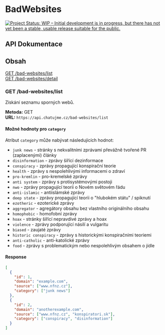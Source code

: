 # BadWebsites

[![Project Status: WIP – Initial development is in progress, but there has not yet been a stable, usable release suitable for the public.](https://www.repostatus.org/badges/latest/wip.svg)](https://www.repostatus.org/#wip)

## API Dokumentace

## Obsah
[GET /bad-websites/list](#get-bad-websiteslist)\
[GET /bad-websites/detail](#get-bad-websitesdetailidid)

### GET /bad-websites/list

Získání seznamu sporných webů.

**Metoda:** GET  
**URL:** `https://api.chatujme.cz/bad-websites/list`

#### Možné hodnoty pro `category`

Atribut `category` může nabývat následujících hodnot:

- `junk news` - stránky s nekvalitními zprávami převážně tvořené PR (zaplacenými) články
- `disinformation` - zprávy šířící dezinformace
- `conspiracy` - zprávy propagující konspirační teorie
- `health` - zprávy s nespolehlivými informacemi o zdraví
- `pro-kremlin` - pro-kremelské zprávy
- `anti system` - zprávy s protisystémovými postoji
- `nwo` - zprávy propagující teorii o Novém světovém řádu
- `anti-islamic` - antiislámské zprávy
- `deep state` - zprávy propagující teorii o "hlubokém státu" / spiknutí
- `ezotheric` - ezoterické zprávy
- `aggregator` - agregátory obsahu bez vlastního originálního obsahu
- `homophobic` - homofobní zprávy
- `hoax` - stránky šířící nepravdivé zprávy a hoax
- `violence` - zprávy podporující násilí a vulgaritu
- `biased` - zaujaté zprávy
- `historic conspiracy` - zprávy s historickými konspiračními teoriemi
- `anti-catholic` - anti-katolické zprávy
- `food` - zprávy s problematickým nebo nespolehlivým obsahem o jídle

#### Response

```json
[
  {
    "id": 1,
    "domain": "example.com",
    "source": ["www.nfnz.cz"],
    "category": ["junk news"]
  },
  {
    "id": 2,
    "domain": "anotherexample.com",
    "source": ["www.nfnz.cz", "konspiratori.sk"],
    "category": ["conspiracy", "disinformation"]
  }
]
